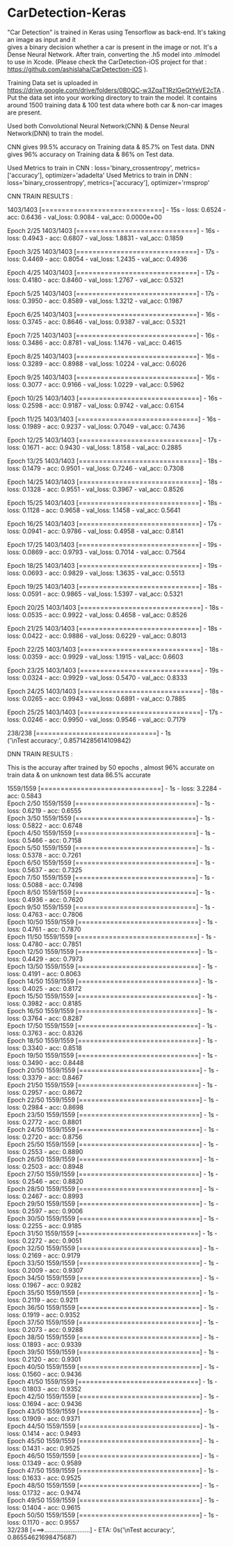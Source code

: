 # CarDetection-Keras
"Car Detection" is trained in Keras using Tensorflow as back-end. It's taking an image as input and it  
gives a binary decision whether a car is present in the image or not. It's a Dense Neural Network. After train, converting the .h5 model
into .mlmodel to use in Xcode. (Please check the CarDetection-iOS project for that :  https://github.com/ashislaha/CarDetection-iOS ).

Training Data set is uploaded in https://drive.google.com/drive/folders/0B0QC-w3ZqaT1RzlGeGtYeVE2cTA . Put the data set into your working 
directory to train the model. It contains around 1500 training data & 100 test data where both car & non-car images are present.

Used both Convolutional Neural Network(CNN) & Dense Neural Network(DNN) to train the model. 

CNN gives 99.5% accuracy on Training data & 85.7% on Test data.
DNN gives 96%   accuracy on Training data & 86% on Test data.

Used Metrics to train in CNN : loss='binary_crossentropy', metrics=['accuracy'], optimizer='adadelta'
Used Metrics to train in DNN : loss='binary_crossentropy', metrics=['accuracy'], optimizer='rmsprop'

CNN TRAIN RESULTS : 

1403/1403 [==============================] - 15s - loss: 0.6524 - acc: 0.6436 - val_loss: 0.9084 - val_acc: 0.0000e+00

Epoch 2/25
1403/1403 [==============================] - 16s - loss: 0.4943 - acc: 0.6807 - val_loss: 1.8831 - val_acc: 0.1859

Epoch 3/25
1403/1403 [==============================] - 17s - loss: 0.4469 - acc: 0.8054 - val_loss: 1.2435 - val_acc: 0.4936

Epoch 4/25
1403/1403 [==============================] - 17s - loss: 0.4180 - acc: 0.8460 - val_loss: 1.2767 - val_acc: 0.5321

Epoch 5/25
1403/1403 [==============================] - 17s - loss: 0.3950 - acc: 0.8589 - val_loss: 1.3212 - val_acc: 0.1987

Epoch 6/25
1403/1403 [==============================] - 16s - loss: 0.3745 - acc: 0.8646 - val_loss: 0.9387 - val_acc: 0.5321

Epoch 7/25
1403/1403 [==============================] - 16s - loss: 0.3486 - acc: 0.8781 - val_loss: 1.1476 - val_acc: 0.4615

Epoch 8/25
1403/1403 [==============================] - 16s - loss: 0.3289 - acc: 0.8988 - val_loss: 1.0224 - val_acc: 0.6026

Epoch 9/25
1403/1403 [==============================] - 16s - loss: 0.3077 - acc: 0.9166 - val_loss: 1.0229 - val_acc: 0.5962

Epoch 10/25
1403/1403 [==============================] - 16s - loss: 0.2598 - acc: 0.9187 - val_loss: 0.9742 - val_acc: 0.6154

Epoch 11/25
1403/1403 [==============================] - 16s - loss: 0.1989 - acc: 0.9237 - val_loss: 0.7049 - val_acc: 0.7436

Epoch 12/25
1403/1403 [==============================] - 17s - loss: 0.1671 - acc: 0.9430 - val_loss: 1.8158 - val_acc: 0.2885

Epoch 13/25
1403/1403 [==============================] - 18s - loss: 0.1479 - acc: 0.9501 - val_loss: 0.7246 - val_acc: 0.7308

Epoch 14/25
1403/1403 [==============================] - 18s - loss: 0.1328 - acc: 0.9551 - val_loss: 0.3967 - val_acc: 0.8526

Epoch 15/25
1403/1403 [==============================] - 18s - loss: 0.1128 - acc: 0.9658 - val_loss: 1.1458 - val_acc: 0.5641

Epoch 16/25
1403/1403 [==============================] - 17s - loss: 0.0941 - acc: 0.9786 - val_loss: 0.4958 - val_acc: 0.8141

Epoch 17/25
1403/1403 [==============================] - 19s - loss: 0.0869 - acc: 0.9793 - val_loss: 0.7014 - val_acc: 0.7564

Epoch 18/25
1403/1403 [==============================] - 19s - loss: 0.0693 - acc: 0.9829 - val_loss: 1.3635 - val_acc: 0.5513

Epoch 19/25
1403/1403 [==============================] - 18s - loss: 0.0591 - acc: 0.9865 - val_loss: 1.5397 - val_acc: 0.5321

Epoch 20/25
1403/1403 [==============================] - 18s - loss: 0.0535 - acc: 0.9922 - val_loss: 0.4658 - val_acc: 0.8526

Epoch 21/25
1403/1403 [==============================] - 18s - loss: 0.0422 - acc: 0.9886 - val_loss: 0.6229 - val_acc: 0.8013

Epoch 22/25
1403/1403 [==============================] - 18s - loss: 0.0359 - acc: 0.9929 - val_loss: 1.1915 - val_acc: 0.6603

Epoch 23/25
1403/1403 [==============================] - 19s - loss: 0.0324 - acc: 0.9929 - val_loss: 0.5470 - val_acc: 0.8333

Epoch 24/25
1403/1403 [==============================] - 18s - loss: 0.0265 - acc: 0.9943 - val_loss: 0.6891 - val_acc: 0.7885

Epoch 25/25
1403/1403 [==============================] - 17s - loss: 0.0246 - acc: 0.9950 - val_loss: 0.9546 - val_acc: 0.7179

238/238 [==============================] - 1s     
('\nTest accuracy:', 0.85714285614109842)


DNN TRAIN RESULTS : 

This is the accuray after trained by 50 epochs , almost 96% accurate on train data & on unknown test data 86.5% accurate

1559/1559 [==============================] - 1s - loss: 3.2284 - acc: 0.5843      
Epoch 2/50
1559/1559 [==============================] - 1s - loss: 0.6219 - acc: 0.6555     
Epoch 3/50
1559/1559 [==============================] - 1s - loss: 0.5822 - acc: 0.6748     
Epoch 4/50
1559/1559 [==============================] - 1s - loss: 0.5466 - acc: 0.7158     
Epoch 5/50
1559/1559 [==============================] - 1s - loss: 0.5378 - acc: 0.7261     
Epoch 6/50
1559/1559 [==============================] - 1s - loss: 0.5637 - acc: 0.7325     
Epoch 7/50
1559/1559 [==============================] - 1s - loss: 0.5088 - acc: 0.7498     
Epoch 8/50
1559/1559 [==============================] - 1s - loss: 0.4936 - acc: 0.7620     
Epoch 9/50
1559/1559 [==============================] - 1s - loss: 0.4763 - acc: 0.7806     
Epoch 10/50
1559/1559 [==============================] - 1s - loss: 0.4761 - acc: 0.7870     
Epoch 11/50
1559/1559 [==============================] - 1s - loss: 0.4780 - acc: 0.7851     
Epoch 12/50
1559/1559 [==============================] - 1s - loss: 0.4429 - acc: 0.7973     
Epoch 13/50
1559/1559 [==============================] - 1s - loss: 0.4191 - acc: 0.8063     
Epoch 14/50
1559/1559 [==============================] - 1s - loss: 0.4025 - acc: 0.8172     
Epoch 15/50
1559/1559 [==============================] - 1s - loss: 0.3982 - acc: 0.8185     
Epoch 16/50
1559/1559 [==============================] - 1s - loss: 0.3764 - acc: 0.8287     
Epoch 17/50
1559/1559 [==============================] - 1s - loss: 0.3763 - acc: 0.8326     
Epoch 18/50
1559/1559 [==============================] - 1s - loss: 0.3340 - acc: 0.8518     
Epoch 19/50
1559/1559 [==============================] - 1s - loss: 0.3490 - acc: 0.8448     
Epoch 20/50
1559/1559 [==============================] - 1s - loss: 0.3379 - acc: 0.8467     
Epoch 21/50
1559/1559 [==============================] - 1s - loss: 0.2957 - acc: 0.8672     
Epoch 22/50
1559/1559 [==============================] - 1s - loss: 0.2984 - acc: 0.8698     
Epoch 23/50
1559/1559 [==============================] - 1s - loss: 0.2772 - acc: 0.8801     
Epoch 24/50
1559/1559 [==============================] - 1s - loss: 0.2720 - acc: 0.8756     
Epoch 25/50
1559/1559 [==============================] - 1s - loss: 0.2553 - acc: 0.8890     
Epoch 26/50
1559/1559 [==============================] - 1s - loss: 0.2503 - acc: 0.8948     
Epoch 27/50
1559/1559 [==============================] - 1s - loss: 0.2546 - acc: 0.8820     
Epoch 28/50
1559/1559 [==============================] - 1s - loss: 0.2467 - acc: 0.8993     
Epoch 29/50
1559/1559 [==============================] - 1s - loss: 0.2597 - acc: 0.9006     
Epoch 30/50
1559/1559 [==============================] - 1s - loss: 0.2255 - acc: 0.9185     
Epoch 31/50
1559/1559 [==============================] - 1s - loss: 0.2272 - acc: 0.9051     
Epoch 32/50
1559/1559 [==============================] - 1s - loss: 0.2169 - acc: 0.9179     
Epoch 33/50
1559/1559 [==============================] - 1s - loss: 0.2009 - acc: 0.9307     
Epoch 34/50
1559/1559 [==============================] - 1s - loss: 0.1967 - acc: 0.9282     
Epoch 35/50
1559/1559 [==============================] - 1s - loss: 0.2119 - acc: 0.9211     
Epoch 36/50
1559/1559 [==============================] - 1s - loss: 0.1919 - acc: 0.9352     
Epoch 37/50
1559/1559 [==============================] - 1s - loss: 0.2073 - acc: 0.9288     
Epoch 38/50
1559/1559 [==============================] - 1s - loss: 0.1893 - acc: 0.9339     
Epoch 39/50
1559/1559 [==============================] - 1s - loss: 0.2120 - acc: 0.9301     
Epoch 40/50
1559/1559 [==============================] - 1s - loss: 0.1560 - acc: 0.9436     
Epoch 41/50
1559/1559 [==============================] - 1s - loss: 0.1803 - acc: 0.9352     
Epoch 42/50
1559/1559 [==============================] - 1s - loss: 0.1694 - acc: 0.9436     
Epoch 43/50
1559/1559 [==============================] - 1s - loss: 0.1909 - acc: 0.9371     
Epoch 44/50
1559/1559 [==============================] - 1s - loss: 0.1414 - acc: 0.9493     
Epoch 45/50
1559/1559 [==============================] - 1s - loss: 0.1431 - acc: 0.9525     
Epoch 46/50
1559/1559 [==============================] - 1s - loss: 0.1349 - acc: 0.9589     
Epoch 47/50
1559/1559 [==============================] - 1s - loss: 0.1633 - acc: 0.9525     
Epoch 48/50
1559/1559 [==============================] - 1s - loss: 0.1732 - acc: 0.9474     
Epoch 49/50
1559/1559 [==============================] - 1s - loss: 0.1404 - acc: 0.9615     
Epoch 50/50
1559/1559 [==============================] - 1s - loss: 0.1170 - acc: 0.9557     
 32/238 [===>..........................] - ETA: 0s('\nTest accuracy:', 0.86554621698475687)
